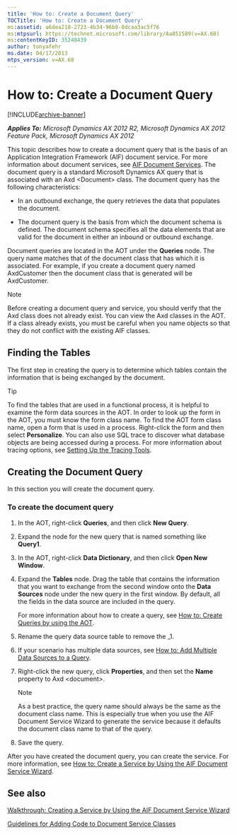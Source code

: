 ```yaml
---
title: 'How to: Create a Document Query'
TOCTitle: 'How to: Create a Document Query'
ms:assetid: a6dea210-2723-4b34-96b8-8dcaa3ac5f76
ms:mtpsurl: https://technet.microsoft.com/library/Aa851589(v=AX.60)
ms:contentKeyID: 35248439
author: tonyafehr
ms.date: 04/17/2013
mtps_version: v=AX.60
---
```


# How to: Create a Document Query 


[!INCLUDE[archive-banner](includes/archive-banner.md)]


_**Applies To:** Microsoft Dynamics AX 2012 R2, Microsoft Dynamics AX 2012 Feature Pack, Microsoft Dynamics AX 2012_

This topic describes how to create a document query that is the basis of an Application Integration Framework (AIF) document service. For more information about document services, see [AIF Document Services](aif-document-services.md). The document query is a standard Microsoft Dynamics AX query that is associated with an Axd \<Document\> class. The document query has the following characteristics:

  - In an outbound exchange, the query retrieves the data that populates the document.

  - The document query is the basis from which the document schema is defined. The document schema specifies all the data elements that are valid for the document in either an inbound or outbound exchange.

Document queries are located in the AOT under the **Queries** node. The query name matches that of the document class that has which it is associated. For example, if you create a document query named AxdCustomer then the document class that is generated will be AxdCustomer.


> [!NOTE]
> <P>Before creating a document query and service, you should verify that the Axd class does not already exist. You can view the Axd classes in the AOT. If a class already exists, you must be careful when you name objects so that they do not conflict with the existing AIF classes.</P>



## Finding the Tables

The first step in creating the query is to determine which tables contain the information that is being exchanged by the document.


> [!TIP]
> <P>To find the tables that are used in a functional process, it is helpful to examine the form data sources in the AOT. In order to look up the form in the AOT, you must know the form class name. To find the AOT form class name, open a form that is used in a process. Right-click the form and then select <STRONG>Personalize</STRONG>. You can also use SQL trace to discover what database objects are being accessed during a process. For more information about tracing options, see <A href="https://technet.microsoft.com/library/aa637570(v=ax.60)">Setting Up the Tracing Tools</A>.</P>



## Creating the Document Query

In this section you will create the document query.

### To create the document query

1.  In the AOT, right-click **Queries**, and then click **New Query**.

2.  Expand the node for the new query that is named something like **Query1**.

3.  In the AOT, right-click **Data Dictionary**, and then click **Open New Window**.

4.  Expand the **Tables** node. Drag the table that contains the information that you want to exchange from the second window onto the **Data Sources** node under the new query in the first window. By default, all the fields in the data source are included in the query.
    
    For more information about how to create a query, see [How to: Create Queries by using the AOT](https://technet.microsoft.com/library/bb314753\(v=ax.60\)).

5.  Rename the query data source table to remove the \_1.

6.  If your scenario has multiple data sources, see [How to: Add Multiple Data Sources to a Query](https://technet.microsoft.com/library/aa880078\(v=ax.60\)).

7.  Right-click the new query, click **Properties**, and then set the **Name** property to Axd \<document\>.
    

    > [!NOTE]
    > <P>As a best practice, the query name should always be the same as the document class name. This is especially true when you use the AIF Document Service Wizard to generate the service because it defaults the document class name to that of the query.</P>



8.  Save the query.

After you have created the document query, you can create the service. For more information, see [How to: Create a Service by Using the AIF Document Service Wizard](how-to-create-a-service-by-using-the-aif-document-service-wizard.md).

## See also

[Walkthrough: Creating a Service by Using the AIF Document Service Wizard](walkthrough-creating-a-service-by-using-the-aif-document-service-wizard.md)

[Guidelines for Adding Code to Document Service Classes](guidelines-for-adding-code-to-document-service-classes.md)

